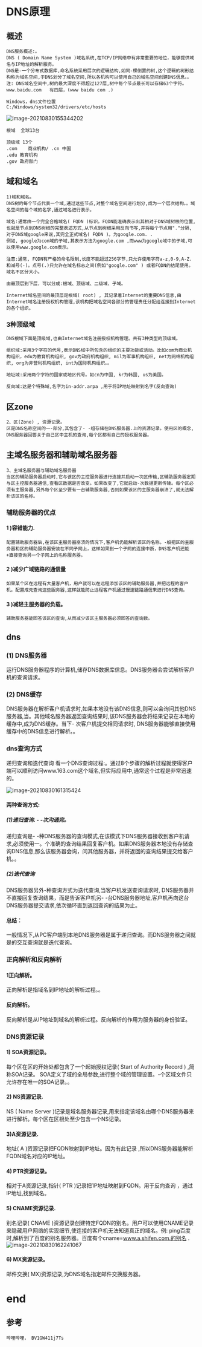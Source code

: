 # DNS原理

## 概述

```
DNS服务概述:。
DNS ( Domain Name System )域名系统,在TCP/IP网络中有非常重要的地位，能够提供域名与IP地址的解析服务。
DNS是-一个分布式数据库,命名系统采用层次的逻辑结构,如同-棵倒置的树,这个逻辑的树形结构称为域名空间,于DNS划分了域名空间,所以各机构可以使用自己的域名空间创建DNS信息。。
注: DNS域名空间中,树的最大深度不得超过127层,树中每个节点最长可以存储63个字符。
www.baidu.com	有四层，(www baidu com .)

Windows，dns文件位置
C:/Windows/system32/drivers/etc/hosts
```

![image-20210830155344202](images/image-20210830155344202.png)

```
根域	全球13台

顶级域 13个
.com	商业机构/ .cn 中国
.edu 教育机构
.gov 政府部门
```

## 域和域名

```
1)域和域名。
DNS树的每个节点代表一个域,通过这些节点,对整个域名空间进行划分,成为一个层次结构。。域名空间的每个域的名字,通过域名进行表示。

域名:通常由一个完全合格域名( FQDN )标识。FQDN能准确表示出其相对于DNS域树根的位置,也就是节点到DNS树根的完整表述方式,从节点到树根采用反向书写,并将每个节点用"."分隔,对于DNS域google来说,其完全正式域名( FQDN )。为google.com. .
例如, google为com域的子域,其表示方法为google.com ,而www为google域中的子域,可以使用www.google.com表示。

注意:通常, FQDN有严格的命名限制,长度不能超过256字节,只允许使用字符a-z,0-9,A-Z.和减号(-)。点号(.)只允许在域名标志之间(例如"google.com" ) 或者FQDN的结尾使用。域名不区分大小。

由最顶层到下层，可以分成:根域、顶级域、二级域、子域。

Internet域名空间的最顶层是根域( root) , 其记录着Internet的重要DNS信息,由Internet域名注册授权机构管理,该机构把域名空间各部分的管理责任分配给连接到Internet的各个组织。
```

### 3种顶级域

```
DNS根域下面是顶级域,也由Internet域名注册授权机构管理。共有3种类型的顶级域。

组织域:采用3个字符的代号,表示DNS域中所包含的组织的主要功能或活动。比如com为商业机构组织，edu为教育机构组织, gov为政府机构组织, mil为军事机构组织, net为网络机构组织, org为非营利机构组织, int为国际机构组织。。

地址域:采用两个字符的国家或地区代号。如cn为中国, kr为韩国, us为美国。

反向域:这是个特殊域,名字为in-addr.arpa ,用于将IP地址映射到名字(反向查询)
```

## 区zone

```
2、区(Zone) , 资源记录。
区是DNS名称空间的一-部分,其包含了- -组存储在DNS服务器.上的资源记录。使用区的概念, DNS服务器回答关于自己区中主机的查询,每个区都有自己的授权服务器。
```

## 主域名服务器和辅助域名服务器

```
3、主域名服务器与辅助域名服务器
当区的辅助服务器启动时,它与该区的主控服务器进行连接并启动一次区传输,区辅助服务器定期与区主控服务器通信,查看区数据是否改变。如果改变了,它就启动-次数据更新传输。每个区必须有主服务器,另外每个区至少要有一台辅助服务器,否则如果该区的主服务器崩溃了,就无法解析该区的名称。
```

### 辅助服务器的优点

#### 1 )容错能力.

```
配置辅助服务器后,在该区主服务器崩溃的情况下,客户机仍能解析该区的名称。-般把区的主服务器和区的辅助服务器安装在不同子网上，这样如果到一个子网的连接中断，DNS客户机还能+直接查询另一个子网上的名称服务器。
```

#### 2 )减少广域链路的通信量

```
如果某个区在远程有大量客户机，用户就可以在远程添加该区的辅助服务器,并把远程的客户机。配置成先查询这些服务器,这样就能防止远程客户机通过慢速链路通信来进行DNS查询。
```

#### 3 )减轻主服务器的负载。

```
辅助服务器能回答该区的查询,从而减少该区主服务器必须回答的查询数。
```

## dns

### (1) DNS服务器

运行DNS服务器程序的计算机,储存DNS数据库信息。DNS服务器会尝试解析客户机的查询请求。

### (2) DNS缓存

DNS服务器在解析客户机请求时,如果本地没有该DNS信息,则可以会询问其他DNS服务器,当。其他域名服务器返回查询结果时,该DNS服务器会将结果记录在本地的缓存中,成为DNS缓存。当下- 次客户机提交相同请求时, DNS服务器能够直接使用缓存中的DNS信息进行解析。。

### dns查询方式

递归查询和迭代查询
看一个DNS查询过程:。通过8个步骤的解析过程就使得客户端可以顺利访问www.163.com这个域名,但实际应用中,通常这个过程是非常迅速的。

![image-20210830161315424](images/image-20210830161315424.png)

#### 两种查询方式:

##### (1)递归查询. - -次沟通完。

递归查询是- -种DNS服务器的查询模式,在该模式下DNS服务器接收到客户机请求,必须使用一。个准确的查询结果回复客户机。如果DNS服务器本地没有存储查询DNS信息,那么该服务器会询，问其他服务器，并将返回的查询结果提交给客户机。。

##### (2)迭代查询

DNS服务器另外-种查询方式为迭代查询,当客户机发送查询请求时, DNS服务器并不直接回复查询结果，而是告诉客户机另- -台DNS服务器地址,客户机再向这台DNS服务器提交请求,依次循环直到返回查询的结果为止。

#### 总结：

一般情况下,从PC客户端到本地DNS服务器是属于递归查询。而DNS服务器之间就是的交互查询就是迭代查询。

### 正向解析和反向解析

#### 1正向解析。

正向解析是指域名到IP地址的解析过程。。

#### 反向解析。

反向解析是从IP地址到域名的解析过程。反向解析的作用为服务器的身份验证。

### DNS资源记录

#### 1) SOA资源记录。

每个区在区的开始处都包含了一个起始授权记录( Start of Authority Record ) ,简称SOA记录。
SOA定义了域的全局参数,进行整个域的管理设置。-个区域文件只允许存在唯一的SOA记录。。

#### 2) NS资源记录. 

NS ( Name Server )记录是域名服务器记录,用来指定该域名由哪个DNS服务器来进行解析。每个区在区根处至少包含一个NS记录。

#### 3)A资源记录.

地址( A )资源记录把FQDN映射到IP地址。因为有此记录 ,所以DNS服务器能解析FQDN域名对应的IP地址。

#### 4) PTR资源记录。

相对于A资源记录,指针( PTR )记录把1P地址映射到FQDN。用于反向查询 ，通过IP地址,找到域名。

#### 5) CNAME资源记录.

别名记录( CNAME )资源记录创建特定FQDN的别名。用户可以使用CNAME记录来隐藏用户网络的实现细节,使连接的客户机无法知道真正的域名。例: ping百度时,解析到了百度的别名服务器。百度有个cname=www.a.shifen.com.的别名 .
![image-20210830162241067](images/image-20210830162241067.png)

#### 6) MX资源记录。

邮件交换( MX)资源记录,为DNS域名指定邮件交换服务器。

 





















# end

## 参考

```
哔哩哔哩， BV1GW411j7Ts
```

